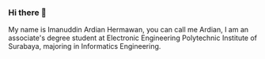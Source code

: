 ### Hi there 👋

My name is Imanuddin Ardian Hermawan, you can call me Ardian, I am an associate's degree student at Electronic Engineering Polytechnic Institute of Surabaya, majoring in Informatics Engineering.

<!--
**yoshivirgiawan/yoshivirgiawan** is a ✨ _special_ ✨ repository because its `README.md` (this file) appears on your GitHub profile.

Here are some ideas to get you started:

- 🔭 I’m currently working on ...
- 🌱 I’m currently learning ...
- 👯 I’m looking to collaborate on ...
- 🤔 I’m looking for help with ...
- 💬 Ask me about ...
- 📫 How to reach me: ...
- 😄 Pronouns: ...
- ⚡ Fun fact: ...
-->

